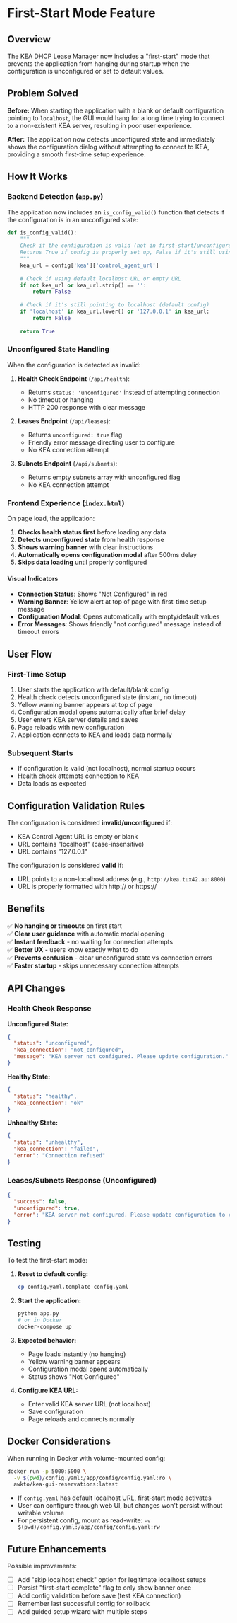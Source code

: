 # First-Start Mode Feature

## Overview

The KEA DHCP Lease Manager now includes a "first-start" mode that prevents the application from hanging during startup when the configuration is unconfigured or set to default values.

## Problem Solved

**Before:** When starting the application with a blank or default configuration pointing to `localhost`, the GUI would hang for a long time trying to connect to a non-existent KEA server, resulting in poor user experience.

**After:** The application now detects unconfigured state and immediately shows the configuration dialog without attempting to connect to KEA, providing a smooth first-time setup experience.

## How It Works

### Backend Detection (`app.py`)

The application now includes an `is_config_valid()` function that detects if the configuration is in an unconfigured state:

```python
def is_config_valid():
    """
    Check if the configuration is valid (not in first-start/unconfigured state).
    Returns True if config is properly set up, False if it's still using defaults.
    """
    kea_url = config['kea']['control_agent_url']
    
    # Check if using default localhost URL or empty URL
    if not kea_url or kea_url.strip() == '':
        return False
    
    # Check if it's still pointing to localhost (default config)
    if 'localhost' in kea_url.lower() or '127.0.0.1' in kea_url:
        return False
    
    return True
```

### Unconfigured State Handling

When the configuration is detected as invalid:

1. **Health Check Endpoint** (`/api/health`):
   - Returns `status: 'unconfigured'` instead of attempting connection
   - No timeout or hanging
   - HTTP 200 response with clear message

2. **Leases Endpoint** (`/api/leases`):
   - Returns `unconfigured: true` flag
   - Friendly error message directing user to configure
   - No KEA connection attempt

3. **Subnets Endpoint** (`/api/subnets`):
   - Returns empty subnets array with unconfigured flag
   - No KEA connection attempt

### Frontend Experience (`index.html`)

On page load, the application:

1. **Checks health status first** before loading any data
2. **Detects unconfigured state** from health response
3. **Shows warning banner** with clear instructions
4. **Automatically opens configuration modal** after 500ms delay
5. **Skips data loading** until properly configured

#### Visual Indicators

- **Connection Status**: Shows "Not Configured" in red
- **Warning Banner**: Yellow alert at top of page with first-time setup message
- **Configuration Modal**: Opens automatically with empty/default values
- **Error Messages**: Shows friendly "not configured" message instead of timeout errors

## User Flow

### First-Time Setup

1. User starts the application with default/blank config
2. Health check detects unconfigured state (instant, no timeout)
3. Yellow warning banner appears at top of page
4. Configuration modal opens automatically after brief delay
5. User enters KEA server details and saves
6. Page reloads with new configuration
7. Application connects to KEA and loads data normally

### Subsequent Starts

- If configuration is valid (not localhost), normal startup occurs
- Health check attempts connection to KEA
- Data loads as expected

## Configuration Validation Rules

The configuration is considered **invalid/unconfigured** if:

- KEA Control Agent URL is empty or blank
- URL contains "localhost" (case-insensitive)
- URL contains "127.0.0.1"

The configuration is considered **valid** if:

- URL points to a non-localhost address (e.g., `http://kea.tux42.au:8000`)
- URL is properly formatted with http:// or https://

## Benefits

✅ **No hanging or timeouts** on first start  
✅ **Clear user guidance** with automatic modal opening  
✅ **Instant feedback** - no waiting for connection attempts  
✅ **Better UX** - users know exactly what to do  
✅ **Prevents confusion** - clear unconfigured state vs connection errors  
✅ **Faster startup** - skips unnecessary connection attempts  

## API Changes

### Health Check Response

**Unconfigured State:**
```json
{
  "status": "unconfigured",
  "kea_connection": "not_configured",
  "message": "KEA server not configured. Please update configuration."
}
```

**Healthy State:**
```json
{
  "status": "healthy",
  "kea_connection": "ok"
}
```

**Unhealthy State:**
```json
{
  "status": "unhealthy",
  "kea_connection": "failed",
  "error": "Connection refused"
}
```

### Leases/Subnets Response (Unconfigured)

```json
{
  "success": false,
  "unconfigured": true,
  "error": "KEA server not configured. Please update configuration to connect."
}
```

## Testing

To test the first-start mode:

1. **Reset to default config:**
   ```bash
   cp config.yaml.template config.yaml
   ```

2. **Start the application:**
   ```bash
   python app.py
   # or in Docker
   docker-compose up
   ```

3. **Expected behavior:**
   - Page loads instantly (no hanging)
   - Yellow warning banner appears
   - Configuration modal opens automatically
   - Status shows "Not Configured"

4. **Configure KEA URL:**
   - Enter valid KEA server URL (not localhost)
   - Save configuration
   - Page reloads and connects normally

## Docker Considerations

When running in Docker with volume-mounted config:

```bash
docker run -p 5000:5000 \
  -v $(pwd)/config.yaml:/app/config/config.yaml:ro \
  awkto/kea-gui-reservations:latest
```

- If `config.yaml` has default localhost URL, first-start mode activates
- User can configure through web UI, but changes won't persist without writable volume
- For persistent config, mount as read-write: `-v $(pwd)/config.yaml:/app/config/config.yaml:rw`

## Future Enhancements

Possible improvements:

- [ ] Add "skip localhost check" option for legitimate localhost setups
- [ ] Persist "first-start complete" flag to only show banner once
- [ ] Add config validation before save (test KEA connection)
- [ ] Remember last successful config for rollback
- [ ] Add guided setup wizard with multiple steps
